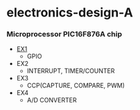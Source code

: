 # electronics-design-A
### Microprocessor PIC16F876A chip  
* [EX1](https://github.com/rlasanggus/electronics-design-A/tree/master/EX1)
  + GPIO  
* EX2  
  + INTERRUPT, TIMER/COUNTER  
* EX3   
  + CCP(CAPTURE, COMPARE, PWM)  
* EX4  
  + A/D CONVERTER  
